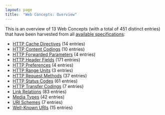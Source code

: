 ```yaml
---
layout: page
title:  "Web Concepts: Overview"
---
```


This is an overview of 13 Web Concepts (with a total of 451 distinct entries) that have been harvested from all [available specifications](/specs):

* [HTTP Cache Directives](http-cache-directives) (14 entries)
* [HTTP Content Codings](http-content-codings) (10 entries)
* [HTTP Forwarded Parameters](http-forwarded-parameters) (4 entries)
* [HTTP Header Fields](http-headers) (171 entries)
* [HTTP Preferences](http-preferences) (4 entries)
* [HTTP Range Units](http-range-units) (3 entries)
* [HTTP Request Methods](http-methods) (37 entries)
* [HTTP Status Codes](http-status-codes) (61 entries)
* [HTTP Transfer Codings](http-transfer-codings) (7 entries)
* [Link Relations](link-relations) (83 entries)
* [Media Types](media-types) (42 entries)
* [URI Schemes](uri-schemes) (7 entries)
* [Well-Known URIs](well-known-uris) (15 entries)
